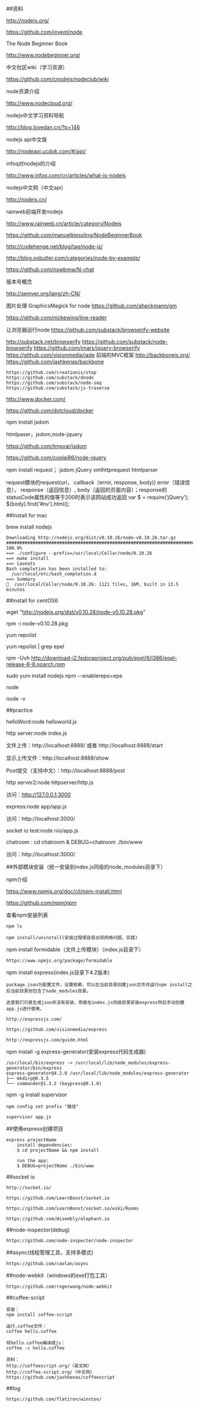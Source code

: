 ##资料

http://nodejs.org/

https://github.com/joyent/node

The Node Beginner Book

http://www.nodebeginner.org/

中文社区wiki（学习资源）

https://github.com/cnodejs/nodeclub/wiki

node资源介绍

http://www.nodecloud.org/

nodejs中文学习资料导航

http://blog.lovedan.cn/?p=146

nodejs api中文版

http://nodeapi.ucdok.com/#/api/

infoq对nodejs的介绍

http://www.infoq.com/cn/articles/what-is-nodejs

nodejs中文网（中文api）

http://nodejs.cn/

rainweb前端开发nodejs

http://www.rainweb.cn/article/category/Nodejs

https://github.com/manuelkiessling/NodeBeginnerBook

http://codehenge.net/blog/tag/node-js/

http://blog.osbutler.com/categories/node-by-example/

https://github.com/nswbmw/N-chat

版本号概念

http://semver.org/lang/zh-CN/

图片处理
GraphicsMagick for node
https://github.com/aheckmann/gm

https://github.com/nickewing/line-reader

让浏览器运行node
https://github.com/substack/browserify-website


http://substack.net/browserify
    https://github.com/substack/node-browserify
    https://github.com/jmars/jquery-browserify
    https://github.com/visionmedia/jade
    前端的MVC框架
    http://backbonejs.org/
    https://github.com/jashkenas/backbone

    https://github.com/creationix/step
    https://github.com/substack/dnode
    https://github.com/substack/node-seq
    https://github.com/substack/js-traverse


http://www.docker.com/

https://github.com/dotcloud/docker

npm install jsdom

htmlpaser，jsdom,node-jquery

https://github.com/tmpvar/jsdom

https://github.com/coolaj86/node-jquery

npm install request；
jsdom
jQuery
xmlhttprequest
htmlparser

request模块的request(url， callback（error, response, body))
error（错误信息）， response（返回信息）, body（返回的页面内容）；response的statusCode属性的值等于200时表示该网站成功返回
var $ = require(‘jQuery’);
$(body).find(‘#nv’).html();

##install for mac

brew install nodejs

	Downloading http://nodejs.org/dist/v0.10.26/node-v0.10.26.tar.gz
	######################################################################## 100.0%
	==> ./configure --prefix=/usr/local/Cellar/node/0.10.26
	==> make install
	==> Caveats
	Bash completion has been installed to:
	  /usr/local/etc/bash_completion.d
	==> Summary
	🍺  /usr/local/Cellar/node/0.10.26: 1121 files, 16M, built in 13.5 minutes

##install for centOS6

wget "http://nodejs.org/dist/v0.10.28/node-v0.10.28.pkg"

rpm -i node-v0.10.28.pkg

yum repolist

yum repolist | grep epel

rpm -Uvh http://download-i2.fedoraproject.org/pub/epel/6/i386/epel-release-6-8.noarch.rpm

sudo yum install nodejs npm --enablerepo=epe

node

node -v

##practice

helloWord:node helloworld.js

http server:node index.js

文件上传：http://localhost:8888/ 或者 http://localhost:8888/start

显示上传文件：http://localhost:8888/show

Post提交（支持中文）：http://localhost:8888/post

http server2:node httpserver/http.js

访问：http://127.0.0.1:3000

express:node app/app.js

访问：http://localhost:3000/

socket io test:node nio/app.js

chatroom : cd chatroom & DEBUG=chatroom ./bin/www

访问：http://localhost:3000/



##外部模块安装（统一安装到index.js同级的node_modules目录下）

npm介绍

https://www.npmjs.org/doc/cli/npm-install.html

https://github.com/npm/npm

查看npm安装列表

	npm ls

	npm install/uninstall(安装过程很容易出现网络问题，实践)

npm install formidable（文件上传模块）（index.js目录下）

	https://www.npmjs.org/package/formidable

npm install express(index.js目录下4.2版本)

	package.json为配置文件，设置依赖，可以在当前目录创建json文件并运行npm install之后当前目录则包含了node_modules目录。

	这里我们只是生成json并没有安装，而是在index.js同级目录安装express然后手动创建app.js进行使用。

	http://expressjs.com/

	https://github.com/visionmedia/express

	http://expressjs.com/guide.html

npm install -g express-generator(安装express代码生成器)

	/usr/local/bin/express -> /usr/local/lib/node_modules/express-generator/bin/express
	express-generator@4.2.0 /usr/local/lib/node_modules/express-generator
	├── mkdirp@0.3.5
	└── commander@1.3.2 (keypress@0.1.0)

 npm -g install supervisor

 	npm config set prefix "路径"

 	supervisor app.js

##使用express创建项目

	express projectName
		install dependencies:
     	$ cd projectName && npm install

   		run the app:
     	$ DEBUG=projectName ./bin/www

 ##socket io

 	http://socket.io/

 	https://github.com/LearnBoost/socket.io

 	https://github.com/LearnBoost/socket.io/wiki/Rooms

 	https://github.com/Wisembly/elephant.io

##node-inspector(debug)

	https://github.com/node-inspector/node-inspector

##async(线程管理工具，支持多模式)

	https://github.com/caolan/async

##node-webkit（windows的exe打包工具）

 	https://github.com/rogerwang/node-webkit

##coffee-script

    安装：
    npm install coffee-script

    运行.coffee文件：
    coffee hello.coffee

    将hello.coffee编译成js：
    coffee -c hello.coffee

    资料：
    http://coffeescript.org/（英文网）
    http://coffee-script.org/（中文网）
    https://github.com/jashkenas/coffeescript

##log

    https://github.com/flatiron/winston/

